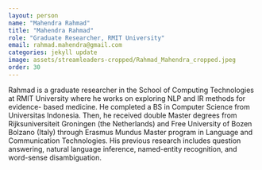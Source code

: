 ```yaml
---
layout: person
name: "Mahendra Rahmad"
title: "Mahendra Rahmad"
role: "Graduate Researcher, RMIT University"
email: rahmad.mahendra@gmail.com
categories: jekyll update
image: assets/streamleaders-cropped/Rahmad_Mahendra_cropped.jpeg
order: 30
---
```

Rahmad is a graduate researcher in the School of Computing Technologies at RMIT University where he works on exploring NLP and IR methods for evidence- based medicine. He completed a BS in Computer Science from Universitas Indonesia. Then, he received double Master degrees from Rijksuniversiteit Groningen (the Netherlands) and Free University of Bozen Bolzano (Italy) through Erasmus Mundus Master program in Language and Communication Technologies. His previous research includes question answering, natural language inference, named-entity recognition, and word-sense disambiguation.

